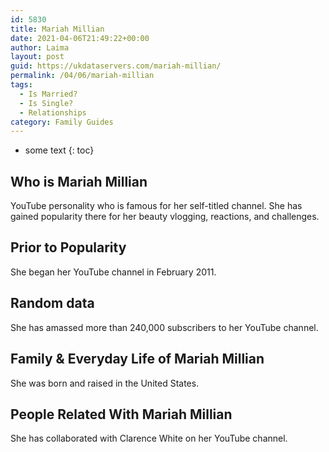```yaml
---
id: 5830
title: Mariah Millian
date: 2021-04-06T21:49:22+00:00
author: Laima
layout: post
guid: https://ukdataservers.com/mariah-millian/
permalink: /04/06/mariah-millian
tags:
  - Is Married?
  - Is Single?
  - Relationships
category: Family Guides
---
```


* some text
{: toc}


## Who is Mariah Millian
                  
                  
                  
YouTube personality who is famous for her self-titled channel. She has gained popularity there for her beauty vlogging, reactions, and challenges.  
                  
              
            
              
            
                
                
                
## Prior to Popularity
                  
                  
                  
She began her YouTube channel in February 2011. 
                  
              
            
              
            
                
                
                
## Random data
                  
                  
                  
She has amassed more than 240,000 subscribers to her YouTube channel. 
                  
              
            
              
            
                
                
                
## Family & Everyday Life of Mariah Millian
                  
                  
                  
She was born and raised in the United States. 
                  
              
            
              
            
                
                
                
## People Related With Mariah Millian
                  
                  
                  
She has collaborated with Clarence White on her YouTube channel. 
                  
              
            
              
            
                
              
            
              
              
            
            
              
            
          
          
          